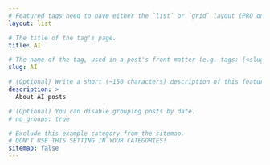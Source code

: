 ```yaml
---
# Featured tags need to have either the `list` or `grid` layout (PRO only).
layout: list

# The title of the tag's page.
title: AI

# The name of the tag, used in a post's front matter (e.g. tags: [<slug>]).
slug: AI

# (Optional) Write a short (~150 characters) description of this featured tag.
description: >
  About AI posts

# (Optional) You can disable grouping posts by date.
# no_groups: true

# Exclude this example category from the sitemap.
# DON'T USE THIS SETTING IN YOUR CATEGORIES!
sitemap: false
---
```

